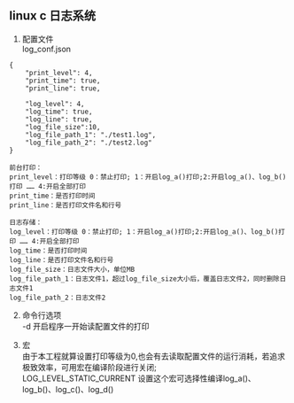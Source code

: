 ## linux c 日志系统

1. 配置文件<br>
log_conf.json
```
{
    "print_level": 4,
    "print_time": true,
    "print_line": true,

    "log_level": 4,
    "log_time": true,
    "log_line": true,
    "log_file_size":10,
    "log_file_path_1": "./test1.log",
    "log_file_path_2": "./test2.log"
}

前台打印：
print_level：打印等级 0：禁止打印; 1：开启log_a()打印;2:开启log_a()、log_b()打印 …… 4:开启全部打印
print_time：是否打印时间
print_line：是否打印文件名和行号

日志存储：
log_level：打印等级 0：禁止打印; 1：开启log_a()打印;2:开启log_a()、log_b()打印 …… 4:开启全部打印
log_time：是否打印时间
log_line：是否打印文件名和行号
log_file_size：日志文件大小，单位MB
log_file_path_1：日志文件1，超过log_file_size大小后，覆盖日志文件2，同时删除日志文件1
log_file_path_2：日志文件2
```
2. 命令行选项<br>
-d 开启程序一开始读配置文件的打印

3. 宏<br>
由于本工程就算设置打印等级为0,也会有去读取配置文件的运行消耗，若追求极致效率，可用宏在编译阶段进行关闭;<br>
LOG_LEVEL_STATIC_CURRENT 设置这个宏可选择性编译log_a()、log_b()、log_c()、log_d()